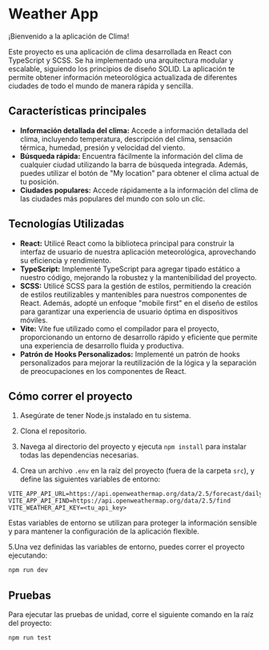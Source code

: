 # Weather App

¡Bienvenido a la aplicación de Clima!

Este proyecto es una aplicación de clima desarrollada en React con TypeScript y SCSS. Se ha implementado una arquitectura modular y escalable, siguiendo los principios de diseño SOLID. La aplicación te permite obtener información meteorológica actualizada de diferentes ciudades de todo el mundo de manera rápida y sencilla.



## Características principales

- **Información detallada del clima:** Accede a información detallada del clima, incluyendo temperatura, descripción del clima, sensación térmica, humedad, presión y velocidad del viento.
- **Búsqueda rápida:** Encuentra fácilmente la información del clima de cualquier ciudad utilizando la barra de búsqueda integrada. Además, puedes utilizar el botón de "My location" para obtener el clima actual de tu posición.
- **Ciudades populares:** Accede rápidamente a la información del clima de las ciudades más populares del mundo con solo un clic.


## Tecnologías Utilizadas

- **React:** Utilicé React como la biblioteca principal para construir la interfaz de usuario de nuestra aplicación meteorológica, aprovechando su eficiencia y rendimiento.
- **TypeScript:** Implementé TypeScript para agregar tipado estático a nuestro código, mejorando la robustez y la mantenibilidad del proyecto.
- **SCSS:** Utilicé SCSS para la gestión de estilos, permitiendo la creación de estilos reutilizables y mantenibles para nuestros componentes de React. Además, adopté un enfoque "mobile first" en el diseño de estilos para garantizar una experiencia de usuario óptima en dispositivos móviles.
- **Vite:** Vite fue utilizado como el compilador para el proyecto, proporcionando un entorno de desarrollo rápido y eficiente que permite una experiencia de desarrollo fluida y productiva.
- **Patrón de Hooks Personalizados:** Implementé un patrón de hooks personalizados para mejorar la reutilización de la lógica y la separación de preocupaciones en los componentes de React.



## Cómo correr el proyecto

1. Asegúrate de tener Node.js instalado en tu sistema.

2. Clona el repositorio.

3. Navega al directorio del proyecto y ejecuta `npm install` para instalar todas las dependencias necesarias.

4. Crea un archivo `.env` en la raíz del proyecto (fuera de la carpeta `src`), y define las siguientes variables de entorno:

```env
VITE_APP_API_URL=https://api.openweathermap.org/data/2.5/forecast/daily
VITE_APP_API_FIND=https://api.openweathermap.org/data/2.5/find
VITE_WEATHER_API_KEY=<tu_api_key>

```
Estas variables de entorno se utilizan para proteger la información sensible y para mantener la configuración de la aplicación flexible.

5.Una vez definidas las variables de entorno, puedes correr el proyecto ejecutando:

```bash
npm run dev
```
## Pruebas

Para ejecutar las pruebas de unidad, corre el siguiente comando en la raíz del proyecto:

```bash
npm run test
```